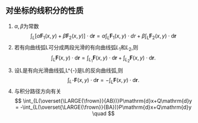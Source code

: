 ## 对坐标的线积分的性质

1. $\alpha, \beta$为常数
   $$
   \int_{L}[\alpha \textbf{F}_{1}(x,y)+\beta \textbf{F}_{2}(x,y)]\cdot \mathrm{d}\textbf{r}
   =\alpha\int_{L}\textbf{F}_{1}(x,y)\cdot dr+\beta\int_{L}\textbf{F}_{2}(x,y)\cdot \mathrm{d}\textbf{r}
   $$
2. 若有向曲线弧L可分成两段光滑的有向曲线弧$L_{1}$和$L_{2}$,则
   $$
   \int_{L}\textbf{F}(x,y)\cdot \mathrm{d}\textbf{r}
   =\int_{L_{1}}\textbf{F}(x,y)\cdot \mathrm{d}\textbf{r}+\int_{L_{2}}\textbf{F}(x,y)\cdot \mathrm{d}\textbf{r}.
   $$
3. 设L是有向光滑曲线弧,L^{-}是L的反向曲线弧,则
   $$
   \int_{L^{-}}\textbf{F}(x,y)\cdot \mathrm{d}\textbf{r}
   =-\int_{L}\textbf{F}(x,y)\cdot \mathrm{d}\textbf{r}.
   $$
4. 与积分路径方向有关
   $$
   \int_{L(\overset{\LARGE{\frown}}{AB})}P\mathrm{d}x+Q\mathrm{d}y
   = -\int_{L(\overset{\LARGE{\frown}}{BA})}P\mathrm{d}x+Q\mathrm{d}y \quad
   $$
